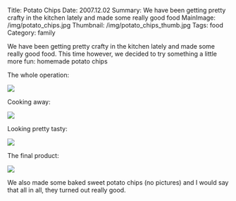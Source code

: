 Title: Potato Chips
Date: 2007.12.02
Summary: We have been getting pretty crafty in the kitchen lately and made some really good food
MainImage: /img/potato_chips.jpg
Thumbnail: /img/potato_chips_thumb.jpg
Tags: food
Category: family

We have been getting pretty crafty in the kitchen lately and made some really good food. This time however, we decided to try something a little more fun: homemade potato chips

The whole operation:

<p><img src="/img/food/chips1.jpg" class="smallimg" /></p>

Cooking away:

<p><img src="/img/food/chips2.jpg" class="smallimg" /></p>

Looking pretty tasty:

<p><img src="/img/food/chips3.jpg" class="smallimg" /></p>

The final product:

<p><img src="/img/food/chips4.jpg" class="smallimg" /></p>

We also made some baked sweet potato chips (no pictures) and I would say that all in all, they turned out really good.
